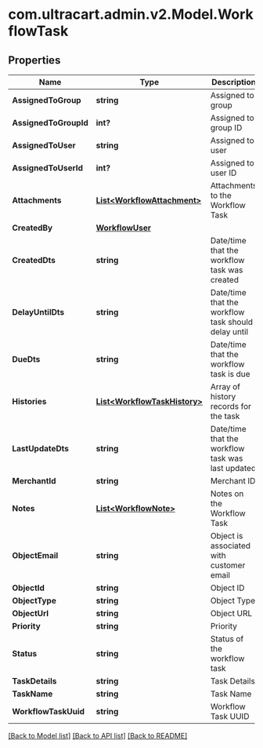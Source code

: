 # com.ultracart.admin.v2.Model.WorkflowTask
## Properties

Name | Type | Description | Notes
------------ | ------------- | ------------- | -------------
**AssignedToGroup** | **string** | Assigned to group | [optional] 
**AssignedToGroupId** | **int?** | Assigned to group ID | [optional] 
**AssignedToUser** | **string** | Assigned to user | [optional] 
**AssignedToUserId** | **int?** | Assigned to user ID | [optional] 
**Attachments** | [**List&lt;WorkflowAttachment&gt;**](WorkflowAttachment.md) | Attachments to the Workflow Task | [optional] 
**CreatedBy** | [**WorkflowUser**](WorkflowUser.md) |  | [optional] 
**CreatedDts** | **string** | Date/time that the workflow task was created | [optional] 
**DelayUntilDts** | **string** | Date/time that the workflow task should delay until | [optional] 
**DueDts** | **string** | Date/time that the workflow task is due | [optional] 
**Histories** | [**List&lt;WorkflowTaskHistory&gt;**](WorkflowTaskHistory.md) | Array of history records for the task | [optional] 
**LastUpdateDts** | **string** | Date/time that the workflow task was last updated | [optional] 
**MerchantId** | **string** | Merchant ID | [optional] 
**Notes** | [**List&lt;WorkflowNote&gt;**](WorkflowNote.md) | Notes on the Workflow Task | [optional] 
**ObjectEmail** | **string** | Object is associated with customer email | [optional] 
**ObjectId** | **string** | Object ID | [optional] 
**ObjectType** | **string** | Object Type | [optional] 
**ObjectUrl** | **string** | Object URL | [optional] 
**Priority** | **string** | Priority | [optional] 
**Status** | **string** | Status of the workflow task | [optional] 
**TaskDetails** | **string** | Task Details | [optional] 
**TaskName** | **string** | Task Name | [optional] 
**WorkflowTaskUuid** | **string** | Workflow Task UUID | [optional] 


[[Back to Model list]](../README.md#documentation-for-models) [[Back to API list]](../README.md#documentation-for-api-endpoints) [[Back to README]](../README.md)

